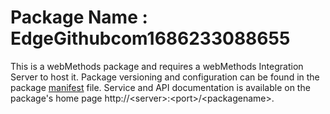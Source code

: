 # Package Name : EdgeGithubcom1686233088655
This is a webMethods package and requires a webMethods Integration Server to host it. Package versioning and configuration can be found in the package [manifest](./EdgeGithubcom1686233088655/manifest.v3) file. Service and API documentation is available on the package's home page http://&lt;server&gt;:&lt;port&gt;/&lt;packagename>.